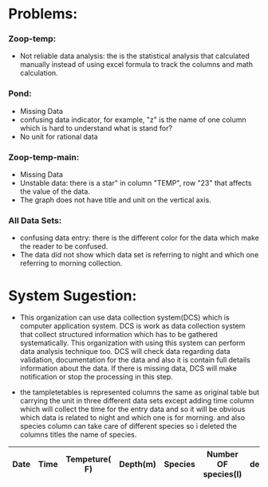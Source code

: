 # Problems:
### Zoop-temp:
* Not reliable data analysis: the is the statistical analysis that calculated manually instead of using excel formula to track the columns  and math calculation.
### Pond:
* Missing Data
* confusing data indicator, for example, "z" is the name of one column which is hard to understand what is stand for?
* No unit for rational data
### Zoop-temp-main:
* Missing Data
* Unstable data: there is a star" in column "TEMP", row "23" that affects the value of the data.
* The graph does not have title and unit on the vertical axis.
### All Data Sets:
* confusing data entry: there is the different color for the data which make the reader to be confused.
* The data did not show which data set is referring to night and which one referring to morning collection.


# System Sugestion:

* This organization can use data collection system(DCS) which is computer application system. DCS is work as data collection system that collect structured information which has to be gathered systematically. This organization with using this system can perform data analysis technique too. DCS will check data regarding data validation, documentation for the data and also it is contain full details information about the data. If there is missing data, DCS will make notification or stop the processing in this step.
 
*  the tampletetables is represented columns the same as original table but carrying the unit in three different data sets except adding time column which will collect the time for the entry data and so it will be obvious which data is related to night and which one is for morning. and also species column can take care of different species so i deleted the columns titles the name of species.


| Date | Time | Tempeture( F) | Depth(m) | Species | Number OF species(l) | density(mm) | Colony Diameter(ml) | Chlorophyll a | ColonySize(mm) |
|------|------|---------------|----------|---------|----------------------|-------------|---------------------|---------------|----------------|
